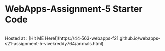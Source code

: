 # WebApps-Assignment-5 Starter Code
<br>
Hosted at :  [Hit ME Here!](https://44-563-webapps-f21.github.io/webapps-s21-assignment-5-vivekreddy764/animals.html)
